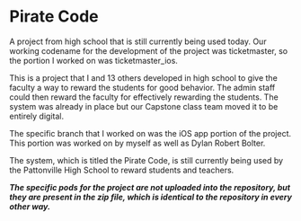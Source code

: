 # Pirate Code
A project from high school that is still currently being used today.
Our working codename for the development of the project was ticketmaster, so the portion I worked on was ticketmaster_ios.

This is a project that I and 13 others developed in high school to give the faculty a way to reward the students for good behavior.
The admin staff could then reward the faculty for effectively rewarding the students. The system was already in place but our Capstone class team moved it to be entirely digital.

The specific branch that I worked on was the iOS app portion of the project. This portion was worked on by myself as well as Dylan Robert Bolter.

The system, which is titled the Pirate Code, is still currently being used by the Pattonville High School to reward students and teachers.

***The specific pods for the project are not uploaded into the repository, but they are present in the zip file, which is identical to the repository in every other way.***

